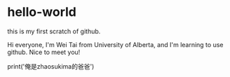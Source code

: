 # hello-world
this is my first scratch of github.

Hi everyone, I'm Wei Tai from University of Alberta, and I'm learning to use github. Nice to meet you!

print('俺是zhaosukima的爸爸')
